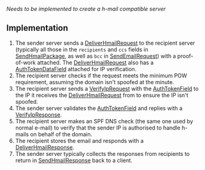 *Needs to be implemented to create a h-mail compatible server*

## Implementation
1. The sender server sends a [DeliverHmailRequest](../generated/routes/foreign/deliver_hmail/DeliverHmailRequest.md) to the recipient server (typically all those in the `recipients` and `ccs` fields in [SendHmailPackage](../generated/hmail/SendHmailPackage.md), as well as `bcc` in [SendEmailRequest](../generated/routes/native/send_email/SendEmailRequest.md)) with a proof-of-work attached. The [DeliverHmailRequest](../generated/routes/foreign/deliver_hmail/DeliverHmailRequest.md) also has a [AuthTokenDataField](../generated/fields/auth_token/AuthTokenDataField.md) attached for IP verification.
2. The recipient server checks if the request meets the minimum POW requirement, assuming the domain isn't spoofed at the minute. 
3. The recipient server sends a [VerifyIpRequest](../generated/routes/foreign/verify_ip/VerifyIpRequest.md) with the [AuthTokenField](../generated/fields/auth_token/AuthTokenField.md) to the IP it receives the [DeliverHmailRequest](../generated/routes/foreign/deliver_hmail/DeliverHmailRequest.md) from to ensure the IP isn't spoofed.
4. The sender server validates the [AuthTokenField](../generated/fields/auth_token/AuthTokenField.md) and replies with a [VerifyIpResponse](../generated/routes/foreign/verify_ip/VerifyIpResponse.md).
5. The recipient server makes an SPF DNS check (the same one used by normal e-mail) to verify that the sender IP is authorised to handle h-mails on behalf of the domain.
6. The recipient stores the email and responds with a [DeliverHmailResponse](DeliverHmailResponse).
7. The sender server typically collects the responses from recipients to return in [SendHmailResponse](../generated/routes/native/send_hmail/SendHmailResponse.md) back to a client.